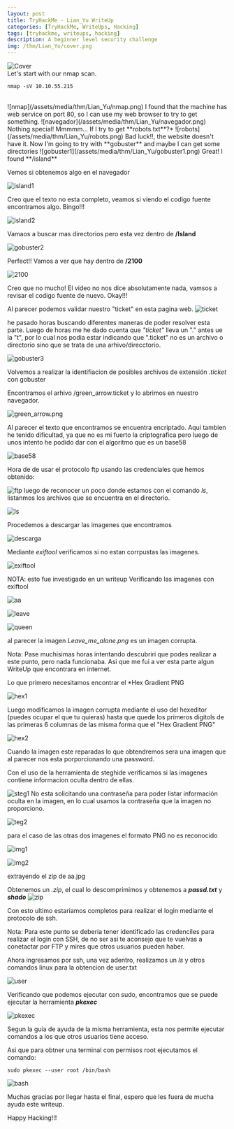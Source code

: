 ```yaml
---
layout: post
title: TryHackMe - Lian_Yu WriteUp
categories: [TryHackMe, WriteUps, Hacking]
tags: [tryhackme, writeups, hacking]
description: A beginner level security challenge
img: /thm/Lian_Yu/cover.png
---
```

 ![Cover](/assets/media/thm/Lian_Yu/cover.png)
<br>
Let's start with our nmap scan.
<br>
```
nmap -sV 10.10.55.215
```
<br>
![nmap](/assets/media/thm/Lian_Yu/nmap.png)
I found that the machine has web service on port 80, so I can use my web browser to try to get something.
![navegador](/assets/media/thm/Lian_Yu/navegador.png)
Nothing special!
Mmmmm... If I try to get **robots.txt**?*
![robots](/assets/media/thm/Lian_Yu/robots.png)
Bad luck!!, the website doesn't have it.
Now I'm going to try with **gobuster** and maybe I can get some directories 
![gobuster1](/assets/media/thm/Lian_Yu/gobuster1.png)
Great! I found **/island**

Vemos si obtenemos algo en el navegador

![island1](/assets/media/thm/Lian_Yu/island.png)

Creo que el texto no esta completo, veamos si viendo el codigo fuente encontramos algo.
Bingo!!!

![island2](/assets/media/thm/Lian_Yu/island2.png)

Vamaos a buscar mas directorios pero esta vez dentro de **/Island**

![gobuster2](/assets/media/thm/Lian_Yu/gobuster2.png)

Perfect!! Vamos a ver que hay dentro de **/2100**

![2100](/assets/media/thm/Lian_Yu/2100.png)

Creo que no mucho! El video no nos dice absolutamente nada, vamsos a revisar el codigo fuente de nuevo.
Okay!!!

Al parecer podemos validar nuestro "ticket" en esta pagina web.
![ticket](/assets/media/thm/Lian_Yu/ticket.png)

he pasado horas buscando diferentes maneras de poder resolver esta parte.
Luego de horas me he dado cuenta que *"ticket"* lleva un "." antes ue la "t", por lo cual nos podia estar indicando que ".ticket" no es un archivo o directorio sino que se trata de una arhivo/direcctorio.

![gobuster3](/assets/media/thm/Lian_Yu/gobuster3.png)

Volvemos a realizar la identifiacion de posibles archivos de extensión *.ticket* con gobuster

Encontramos el arhivo /green_arrow.ticket y lo abrimos en nuestro navegador.

![green_arrow.png](/assets/media/thm/Lian_Yu/green_arrow.png)

Al parecer el texto que encontramos se encuentra encriptado.
Aqui tambien he tenido dificultad, ya que no es mi fuerto la criptografica pero luego de unos intento he podido dar con el algoritmo que es un base58

![base58](/assets/media/thm/Lian_Yu/base58.png)

Hora de de usar el protocolo ftp usando las credenciales que hemos obtenido:

![ftp](/assets/media/thm/Lian_Yu/ftp.png)
luego de reconocer un poco donde estamos con el comando *ls*, listanmos los archivos que se encuentra en el directorio.

![ls](/assets/media/thm/Lian_Yu/ls.png)

Procedemos a descargar las imagenes que encontramos


![descarga](/assets/media/thm/Lian_Yu/descarga.png)

Mediante *exiftool* verificamos si no estan corrpustas las imagenes. 

![exiftool](/assets/media/thm/Lian_Yu/exiftool.png)

NOTA: esto fue investigado en un writeup
Verificando las imagenes con exiftool

![aa](/assets/media/thm/Lian_Yu/aa.png)

![leave](/assets/media/thm/Lian_Yu/leave.png)

![queen](/assets/media/thm/Lian_Yu/queen.png)

al parecer la imagen *Leave_me_alone.png* es un imagen corrupta.

Nota: Pase muchisimas horas intentando descubriri que podes realizar a este punto, pero nada funcionaba. Asi que me fui a ver esta parte algun WriteUp que encontrara en internet.

Lo que primero necesitamos encontrar el *Hex Gradient PNG

![hex1](/assets/media/thm/Lian_Yu/hex1.png)

Luego modificamos la imagen corrupta mediante el uso del hexeditor (puedes ocupar el que tu quieras) hasta que quede los primeros digitols de las primeras 6 columnas de las misma forma que el "Hex Gradient PNG"

![hex2](/assets/media/thm/Lian_Yu/hex2.png)

Cuando la imagen este reparadas lo que obtendremos sera una imagen que al parecer nos esta porporcionando una password.

Con el uso de la herramienta de steghide verificamos si las imagenes contiene informacion oculta dentro de ellas.

![steg1](/assets/media/thm/Lian_Yu/steg1.png)
No esta solicitando una contraseña para poder listar información oculta en la imagen, en lo cual usamos la contraseña que la imagen no proporciono. 

![teg2](/assets/media/thm/Lian_Yu/steg2.png)

para el caso de las otras dos imagenes el formato PNG no es reconocido 


![img1](/assets/media/thm/Lian_Yu/img1.png)

![img2](/assets/media/thm/Lian_Yu/img2.png)

extrayendo el zip de aa.jpg

Obtenemos un *.zip*, el cual lo descomprimimos y obtenemos a ***passd.txt*** y ***shado***
![zip](zip)

Con esto ultimo estariamos completos para realizar el login mediante el protocolo de ssh.

Nota: Para este punto se deberia tener identificado las credenciles para realizar el login con SSH, de no ser asi te aconsejo que te vuelvas a conetactar por FTP y mires que otros usuarios pueden haber.


Ahora ingresamos por ssh, una vez adentro, realizamos un *ls* y otros comandos linux para la obtencion de user.txt

![user](/assets/media/thm/Lian_Yu/user.png)

Verificando que podemos ejecutar con sudo, encontramos que se puede ejecutar la herramienta ***pkexec***

![pkexec](/assets/media/thm/Lian_Yu/pkexec.png)

Segun la guia de ayuda de la misma herramienta, esta nos permite ejecutar comandos a los que otros usuarios tiene acceso.

Asi que para obtner una terminal con permisos root ejecutamos el comando:
```
sudo pkexec --user root /bin/bash
```
![bash](/assets/media/thm/Lian_Yu/bash.png)

Muchas gracias por llegar hasta el final, espero que les fuera de mucha ayuda este writeup.

Happy Hacking!!!


